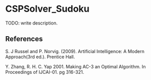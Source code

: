 CSPSolver_Sudoku
================

TODO: write description.

References
----------

S. J Russel and P. Norvig. (2009). Artificial Intelligence: A Modern Approach(3rd ed.). Prentice Hall.

Y. Zhang, R. H. C. Yap 2001.  Making AC-3 an Optimal Algorithm. In Proceedings of IJCAI-01. pg 316-321.
